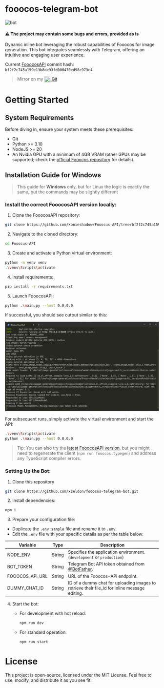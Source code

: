 # fooocos-telegram-bot

![bot](static/gorilla.gif)

#### ⚠️ The project may contain some bugs and errors, provided as is

Dynamic inline bot leveraging the robust capabilities of Fooocos for image generation. This bot integrates seamlessly with Telegram, offering an intuitive and engaging user experience.

Current [FooocosAPI](https://github.com/konieshadow/Fooocus-API/tree/bf2f2c745a159e13b8de93fd000470ed98c973c4) commit hash: `bf2f2c745a159e13b8de93fd000470ed98c973c4`

> Mirror on my [<img src="https://git.zeldon.ru/assets/img/logo.svg" align="center" width="20" height="20"/> Git](https://git.zeldon.ru/zeldon/fooocos-telegram-bot.git)

# Getting Started

## System Requirements
Before diving in, ensure your system meets these prerequisites:

- Git
- Python >= 3.10
- NodeJS >= 20
- An Nvidia GPU with a minimum of 4GB VRAM (other GPUs may be supported; check the [official Fooocos repository](https://github.com/konieshadow/Fooocus-API) for details).

## Installation Guide for Windows

> This guide for **Windows** only, but for Linux the logic is exactly the same, but the commands may be slightly different

### Install the correct FooocosAPI version locally:

1. Clone the FooocosAPI repository:

```bash
git clone https://github.com/konieshadow/Fooocus-API/tree/bf2f2c745a159e13b8de93fd000470ed98c973c4
```
2. Navigate to the cloned directory:

```bash
cd Fooocus-API
```
3. Create and activate a Python virtual environment:

```bash
python -m venv venv
.\venv\Scripts\activate
```

4. Install requirements:

```bash
pip install -r requirements.txt
```
5. Launch FooocosAPI:

```bash
python .\main.py --host 0.0.0.0
```
If successful, you should see output similar to this:

![output](static/output.png)

For subsequent runs, simply activate the virtual environment and start the API:

```bash
.\venv\Scripts\activate
python .\main.py --host 0.0.0.0
```

> Tip: You can also try the [latest FooocosAPI version](https://github.com/konieshadow/Fooocus-API), but you might need to regenerate the client (`npm run fooocos:typegen`) and address any TypeScript compiler errors.

### Setting Up the Bot:

1. Clone this repository

```bash
git clone https://github.com/xzeldon/fooocos-telegram-bot.git
```

2. Install dependencies:

```bash
npm i
```

3. Prepare your configuration file:

- Duplicate the `.env.sample` file and rename it to `.env`.
- Edit the `.env` file with your specific details as per the table below:

<table>
<thead>
  <tr>
    <th>Variable</th>
    <th>Type</th>
    <th>Description</th>
  </tr>
</thead>
<tbody>
  <tr>
    <td>NODE_ENV</td>
    <td>String</td>
    <td>Specifies the application environment. (<code>development</code> or <code>production</code>)</td>
  </tr>
  <tr>
    <td>BOT_TOKEN</td>
    <td>
        String
    </td>
    <td>
        Telegram Bot API token obtained from <a href="https://t.me/BotFather">@BotFather</a>.
    </td>
  </tr>
  <tr>
    <td>FOOOCOS_API_URL</td>
    <td>String</td>
    <td>URL of the Fooocos-API endpoint.</td>
  </tr>
  <tr>
    <td>DUMMY_CHAT_ID</td>
    <td>String</td>
    <td>ID of a dummy chat for uploading images to retrieve their file_id for inline message editing.</td>
  </tr>
</tbody>
</table>

4. Start the bot:

    - For development with hot reload:
        ```bash
        npm run dev
        ```

    - For standard operation:
        ```bash
        npm run start
        ```

# License
This project is open-source, licensed under the MIT License. Feel free to use, modify, and distribute it as you see fit.